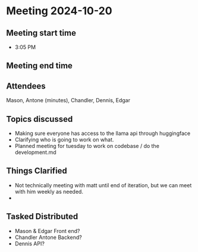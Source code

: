 # Meeting 2024-10-20
## Meeting start time
- 3:05 PM
## Meeting end time

## Attendees
Mason, Antone (minutes), Chandler, Dennis, Edgar

## Topics discussed
- Making sure everyone has access to the llama api through huggingface
- Clarifying who is going to work on what.
- Planned meeting for tuesday to work on codebase / do the development.md

## Things Clarified
- Not technically meeting with matt until end of iteration, but we can meet with him weekly as needed.
- 
## Tasked Distributed
- Mason & Edgar Front end?
- Chandler Antone Backend?
- Dennis API?
